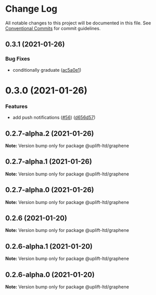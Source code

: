 # Change Log

All notable changes to this project will be documented in this file.
See [Conventional Commits](https://conventionalcommits.org) for commit guidelines.

## 0.3.1 (2021-01-26)


### Bug Fixes

* conditionally graduate ([ac5a0e1](https://github.com/uplift-ltd/nexus/commit/ac5a0e1fc880399a0b498e7eac042f1572fee991))





# 0.3.0 (2021-01-26)


### Features

* add push notifications ([#56](https://github.com/uplift-ltd/nexus/issues/56)) ([d656d57](https://github.com/uplift-ltd/nexus/commit/d656d57fa545c77c9c28aab77e57ea43a2bacc60))





## 0.2.7-alpha.2 (2021-01-26)

**Note:** Version bump only for package @uplift-ltd/graphene





## 0.2.7-alpha.1 (2021-01-26)

**Note:** Version bump only for package @uplift-ltd/graphene





## 0.2.7-alpha.0 (2021-01-26)

**Note:** Version bump only for package @uplift-ltd/graphene





## 0.2.6 (2021-01-20)

**Note:** Version bump only for package @uplift-ltd/graphene





## 0.2.6-alpha.1 (2021-01-20)

**Note:** Version bump only for package @uplift-ltd/graphene





## 0.2.6-alpha.0 (2021-01-20)

**Note:** Version bump only for package @uplift-ltd/graphene
